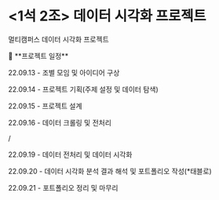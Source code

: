# <1석 2조> 데이터 시각화 프로젝트
멀티캠퍼스 데이터 시각화 프로젝트

<aside>
📌 **프로젝트 일정**

22.09.13 - 조별 모임 및 아이디어 구상

22.09.14 - 프로젝트 기획(주제 설정 및 데이터 탐색)

22.09.15 - 프로젝트 설계

22.09.16 - 데이터 크롤링 및 전처리

/

22.09.19 - 데이터 전처리 및 데이터 시각화

22.09.20 - 데이터 시각화 분석 결과 해석 및 포트폴리오 작성(*태블로)

22.09.21 - 포트폴리오 정리 및 마무리

</aside>

